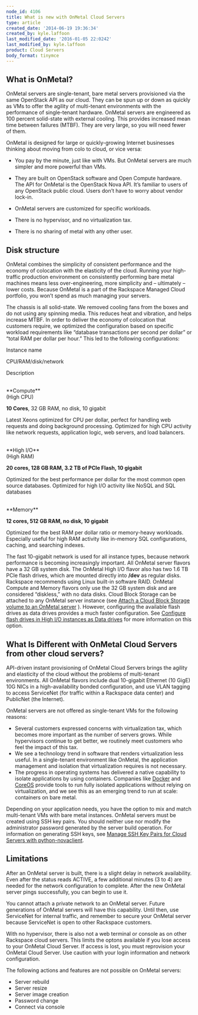 ```yaml
---
node_id: 4106
title: What is new with OnMetal Cloud Servers
type: article
created_date: '2014-06-19 19:36:34'
created_by: kyle.laffoon
last_modified_date: '2016-01-05 22:0242'
last_modified_by: kyle.laffoon
product: Cloud Servers
body_format: tinymce
---
```


What is OnMetal?
----------------

OnMetal servers are single-tenant, bare metal servers provisioned via
the same OpenStack API as our cloud. They can be spun up or down as
quickly as VMs to offer the agility of multi-tenant environments with
the performance of single-tenant hardware. OnMetal servers are
engineered as 100 percent solid-state with external cooling. This
provides increased mean time between failures (MTBF). They are very
large, so you will need fewer of them.

OnMetal is designed for large or quickly-growing Internet businesses
thinking about moving from colo to cloud, or vice versa:

-   You pay by the minute, just like with VMs. But OnMetal servers are
    much simpler and more powerful than VMs.

-   They are built on OpenStack software and Open Compute hardware. The
    API for OnMetal is the OpenStack Nova API. It&rsquo;s familiar to users of
    any OpenStack public cloud. Users don&rsquo;t have to worry about vendor
    lock-in.

-   OnMetal servers are customized for specific workloads.

-   There is no hypervisor, and no virtualization tax.

-   There is no sharing of metal with any other user.

Disk structure
--------------

OnMetal combines the simplicity of consistent performance and the
economy of colocation with the elasticity of the cloud. Running your
high-traffic production environment on consistently performing bare
metal machines means less over-engineering, more simplicity and &ndash;
ultimately &ndash; lower costs. Because OnMetal is a part of the Rackspace
Managed Cloud portfolio, you won&rsquo;t spend as much managing your servers.

The chassis is all solid-state. We removed cooling fans from the boxes
and do not using any spinning media. This reduces heat and vibration,
and helps increase MTBF. In order to deliver the economy of colocation
that customers require, we optimized the configuration based on specific
workload requirements like &ldquo;database transactions per second per dollar&rdquo;
or &ldquo;total RAM per dollar per hour.&rdquo; This led to the following
configurations:

Instance name

CPU/RAM/disk/network

Description

<br>
 **Compute**<br>
 (High CPU)

**10 Cores**, 32 GB RAM, no disk, 10 gigabit

Latest Xeons optimized for CPU per dollar, perfect for handling web
requests and doing background processing. Optimized for high CPU
activity like network requests, application logic, web servers, and load
balancers.

<br>
 **High I/O**<br>
 (High RAM)

**20 cores, 128 GB RAM, **3.2 TB of PCIe Flash**, 10 gigabit**

Optimized for the best performance per dollar for the most common open
source databases. Optimized for high I/O activity like NoSQL and SQL
databases

<br>
 **Memory**

**12 cores, **512 GB RAM**, no disk, 10 gigabit**

Optimized for the best RAM per dollar ratio or memory-heavy workloads.
Especially useful for high RAM activity like in-memory SQL
configurations, caching, and searching indexes.

The fast 10-gigabit network is used for all instance types, because
network performance is becoming increasingly important. All OnMetal
server flavors have a 32 GB system disk. The OnMetal High I/O flavor
also has two 1.6 TB PCIe flash drives, which are mounted directly into
**/dev** as regular disks. Rackspace recommends using Linux built-in
software RAID. OnMetal Compute and Memory flavors only use the 32 GB
system disk and are considered &ldquo;diskless,&rdquo; with no data disks. Cloud
Block Storage can be attached to any OnMetal server instance (see
[Attach a Cloud Block Storage volume to an OnMetal
server](http://www.rackspace.com/knowledge_center/article/attach-a-cloud-block-storage-volume-to-an-onmetal-server)
). However, configuring the available flash drives as data drives
provides a much faster configuration. See [Configure flash drives in
High I/O instances as Data
drives](http://www.rackspace.com/knowledge_center/article/configure-flash-drives-in-high-io-instances-as-data-drives)
for more information on this option.

What Is Different with OnMetal Cloud Servers from other cloud servers?
----------------------------------------------------------------------

API-driven instant provisioning of OnMetal Cloud Servers brings the
agility and elasticity of the cloud without the problems of multi-tenant
environments. All OnMetal flavors include dual 10-gigabit Ethernet (10
GigE) 10G NICs in a high-availability bonded configuration, and use VLAN
tagging to access ServiceNet (for traffic within a Rackspace data
center) and PublicNet (the Internet). 

OnMetal servers are not offered as single-tenant VMs for the following
reasons:

-   Several customers expressed concerns with virtualization tax, which
    becomes more important as the number of servers grows. While
    hypervisors continue to get better, we routinely meet customers who
    feel the impact of this tax.
-   We see a technology trend in software that renders virtualization
    less useful. In a single-tenant environment like OnMetal, the
    application management and isolation that virtualization requires is
    not necessary.
-   The progress in operating systems has delivered a native capability
    to isolate applications by using containers. Companies like
    [Docker](http://www.docker.com/) and [CoreOS](https://coreos.com/)
    provide tools to run fully isolated applications without relying on
    virtualization, and we see this as an emerging trend to run at
    scale: containers on bare metal.

Depending on your application needs, you have the option to mix and
match multi-tenant VMs with bare metal instances.  OnMetal servers must
be created using SSH key pairs. You should neither use nor modify the
administrator password generated by the server build operation. For
information on generating SSH keys, see [Manage SSH Key Pairs for Cloud
Servers with
python-novaclient](http://www.rackspace.com/knowledge_center/article/manage-ssh-key-pairs-for-cloud-servers-with-python-novaclient).

Limitations
-----------

After an OnMetal server is built, there is a slight delay in network
availability. Even after the status reads ACTIVE, a few additional
minutes (3 to 4) are needed for the network configuration to complete.
After the new OnMetal server pings successfully, you can begin to use
it.

You cannot attach a private network to an OnMetal server. Future
generations of OnMetal servers will have this capability. Until then,
use ServiceNet for internal traffic, and remember to secure your OnMetal
server because ServiceNet is open to other Rackspace customers.

With no hypervisor, there is also not a web terminal or console as on
other Rackspace cloud servers. This limits the optons available if you
lose access to your OnMetal Cloud Server. If access is lost, you must
reprovision your OnMetal Cloud Server. Use caution with your login
information and network configuration.

The following actions and features are not possible on OnMetal servers:

-   Server rebuild
-   Server resize
-   Server image creation
-   Password change
-   Connect via console


